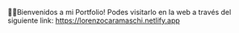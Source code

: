 ﻿👋🏻​Bienvenidos a mi  Portfolio! Podes visitarlo en la web a través del siguiente link: https://lorenzocaramaschi.netlify.app
